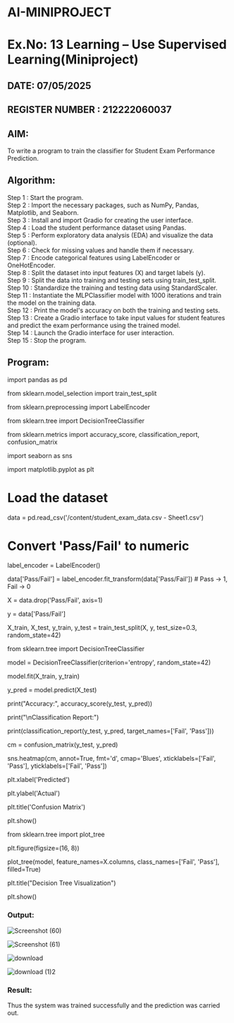 # AI-MINIPROJECT
# Ex.No: 13 Learning – Use Supervised Learning(Miniproject)
## DATE: 07/05/2025
## REGISTER NUMBER : 212222060037
## AIM: 
To write a program to train the classifier for Student Exam Performance Prediction.
##  Algorithm:
Step 1 : Start the program.<br>
Step 2 : Import the necessary packages, such as NumPy, Pandas, Matplotlib, and Seaborn.<br>
Step 3 : Install and import Gradio for creating the user interface.<br>
Step 4 : Load the student performance dataset using Pandas.<br>
Step 5 : Perform exploratory data analysis (EDA) and visualize the data (optional).<br>
Step 6 : Check for missing values and handle them if necessary.<br>
Step 7 : Encode categorical features using LabelEncoder or OneHotEncoder.<br>
Step 8 : Split the dataset into input features (X) and target labels (y).<br>
Step 9 : Split the data into training and testing sets using train_test_split.<br>
Step 10 : Standardize the training and testing data using StandardScaler.<br>
Step 11 : Instantiate the MLPClassifier model with 1000 iterations and train the model on the training data.<br>
Step 12 : Print the model's accuracy on both the training and testing sets.<br>
Step 13 : Create a Gradio interface to take input values for student features and predict the exam performance using the trained model.<br>
Step 14 : Launch the Gradio interface for user interaction.<br>
Step 15 : Stop the program.<br>

## Program:

import pandas as pd

from sklearn.model_selection import train_test_split

from sklearn.preprocessing import LabelEncoder

from sklearn.tree import DecisionTreeClassifier

from sklearn.metrics import accuracy_score, classification_report, confusion_matrix

import seaborn as sns

import matplotlib.pyplot as plt

# Load the dataset

data = pd.read_csv('/content/student_exam_data.csv - Sheet1.csv')

# Convert 'Pass/Fail' to numeric

label_encoder = LabelEncoder()

data['Pass/Fail'] = label_encoder.fit_transform(data['Pass/Fail'])  # Pass → 1, Fail → 0

X = data.drop('Pass/Fail', axis=1)

y = data['Pass/Fail']

X_train, X_test, y_train, y_test = train_test_split(X, y, test_size=0.3, random_state=42)

from sklearn.tree import DecisionTreeClassifier

model = DecisionTreeClassifier(criterion='entropy', random_state=42)

model.fit(X_train, y_train)

y_pred = model.predict(X_test)

print("Accuracy:", accuracy_score(y_test, y_pred))

print("\nClassification Report:")

print(classification_report(y_test, y_pred, target_names=['Fail', 'Pass']))

cm = confusion_matrix(y_test, y_pred)

sns.heatmap(cm, annot=True, fmt='d', cmap='Blues', xticklabels=['Fail', 'Pass'], yticklabels=['Fail', 'Pass'])

plt.xlabel('Predicted')

plt.ylabel('Actual')

plt.title('Confusion Matrix')

plt.show()

from sklearn.tree import plot_tree

plt.figure(figsize=(16, 8))

plot_tree(model, feature_names=X.columns, class_names=['Fail', 'Pass'], filled=True)

plt.title("Decision Tree Visualization")

plt.show()

### Output:

![Screenshot (60)](https://github.com/user-attachments/assets/c86d7c7a-7a51-46ec-9270-b6b0dc96423d)

![Screenshot (61)](https://github.com/user-attachments/assets/02ec2a48-2790-42cf-9131-940fe4590db3)

![download](https://github.com/user-attachments/assets/54892e47-551f-4dd6-9604-16fc36271e18)

![download (1)2](https://github.com/user-attachments/assets/c18d9046-c347-43e2-813a-df4fcc98a9f4)

### Result:
Thus the system was trained successfully and the prediction was carried out.

